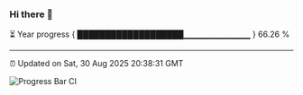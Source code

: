 ### Hi there 👋

⏳ Year progress { ███████████████████▁▁▁▁▁▁▁▁▁▁▁ } 66.26 %

---

⏰ Updated on Sat, 30 Aug 2025 20:38:31 GMT

![Progress Bar CI](https://github.com/IshwaranRudhara/GIT-ACTION/workflows/Progress%20Bar%20CI/badge.svg)
